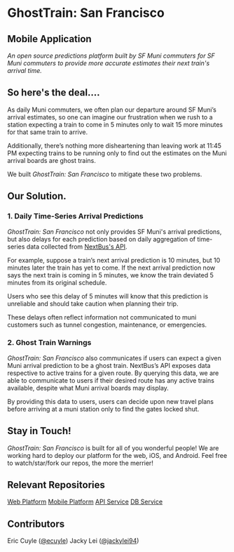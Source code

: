 # GhostTrain: San Francisco
## Mobile Application
_An open source predictions platform built by SF Muni commuters for SF Muni commuters to provide more accurate estimates their next train's arrival time._

## So here's the deal.... ##
As daily Muni commuters, we often plan our departure around SF Muni’s arrival estimates, so one can imagine our frustration when we rush to a station expecting a train to come in 5 minutes only to wait 15 more minutes for that same train to arrive.

Additionally, there’s nothing more disheartening than leaving work at 11:45 PM expecting trains to be running only to find out the estimates on the Muni arrival boards are ghost trains.

We built _GhostTrain: San Francisco_ to mitigate these two problems.

## Our Solution. ##
### 1. Daily Time-Series Arrival Predictions
_GhostTrain: San Francisco_ not only provides SF Muni's arrival predictions, but also delays for each prediction based on daily aggregation of time-series data collected from [NextBus's API]("https://gist.github.com/grantland/7cf4097dd9cdf0dfed14").

For example, suppose a train’s next arrival prediction is 10 minutes, but 10 minutes later the train has yet to come. If the next arrival prediction now says the next train is coming in 5 minutes, we know the train deviated 5 minutes from its original schedule. 

Users who see this delay of 5 minutes will know that this prediction is unreliable and should take caution when planning their trip.

These delays often reflect information not communicated to muni customers such as tunnel congestion, maintenance, or emergencies.

### 2. Ghost Train Warnings
_GhostTrain: San Francisco_ also communicates if users can expect a given Muni arrival prediction to be a ghost train. NextBus’s API exposes data respective to active trains for a given route. By querying this data, we are able to communicate to users if their desired route has any active trains available, despite what Muni arrival boards may display. 

By providing this data to users, users can decide upon new travel plans before arriving at a muni station only to find the gates locked shut.

## Stay in Touch! ##
_GhostTrain: San Francisco_ is built for all of you wonderful people! We are working hard to deploy our platform for the web, iOS, and Android. Feel free to watch/star/fork our repos, the more the merrier!

## Relevant Repositories ##
[Web Platform]("https://github.com/GhostTrainSF/Web")
[Mobile Platform]("https://github.com/GhostTrainSF/Mobile")
[API Service]("https://github.com/GhostTrainSF/v1-api")
[DB Service]("https://github.com/GhostTrainSF/db")

## Contributors ##
Eric Cuyle ([@ecuyle]("https://github.com/ecuyle"))
Jacky Lei ([@jackylei94]("https://github.com/JackyLei94"))

